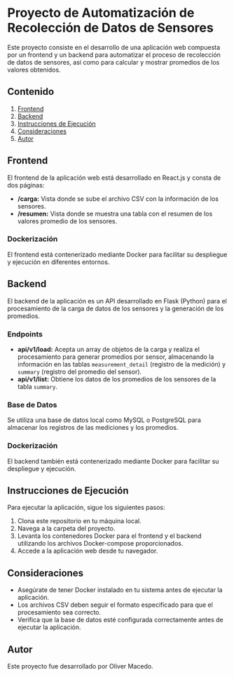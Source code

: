 # Proyecto de Automatización de Recolección de Datos de Sensores

Este proyecto consiste en el desarrollo de una aplicación web compuesta por un frontend y un backend para automatizar el proceso de recolección de datos de sensores, así como para calcular y mostrar promedios de los valores obtenidos.

## Contenido

1. [Frontend](#frontend)
2. [Backend](#backend)
3. [Instrucciones de Ejecución](#instrucciones-de-ejecución)
4. [Consideraciones](#consideraciones)
5. [Autor](#autor)

## Frontend

El frontend de la aplicación web está desarrollado en React.js y consta de dos páginas:

- **/carga:** Vista donde se sube el archivo CSV con la información de los sensores.
- **/resumen:** Vista donde se muestra una tabla con el resumen de los valores promedio de los sensores.

### Dockerización

El frontend está contenerizado mediante Docker para facilitar su despliegue y ejecución en diferentes entornos.

## Backend

El backend de la aplicación es un API desarrollado en Flask (Python) para el procesamiento de la carga de datos de los sensores y la generación de los promedios.

### Endpoints

- **api/v1/load:** Acepta un array de objetos de la carga y realiza el procesamiento para generar promedios por sensor, almacenando la información en las tablas `measurement_detail` (registro de la medición) y `summary` (registro del promedio del sensor).
- **api/v1/list:** Obtiene los datos de los promedios de los sensores de la tabla `summary`.

### Base de Datos

Se utiliza una base de datos local como MySQL o PostgreSQL para almacenar los registros de las mediciones y los promedios.

### Dockerización

El backend también está contenerizado mediante Docker para facilitar su despliegue y ejecución.

## Instrucciones de Ejecución

Para ejecutar la aplicación, sigue los siguientes pasos:

1. Clona este repositorio en tu máquina local.
2. Navega a la carpeta del proyecto.
3. Levanta los contenedores Docker para el frontend y el backend utilizando los archivos Docker-compose proporcionados.
4. Accede a la aplicación web desde tu navegador.

## Consideraciones

- Asegúrate de tener Docker instalado en tu sistema antes de ejecutar la aplicación.
- Los archivos CSV deben seguir el formato especificado para que el procesamiento sea correcto.
- Verifica que la base de datos esté configurada correctamente antes de ejecutar la aplicación.

## Autor

Este proyecto fue desarrollado por Oliver Macedo.
